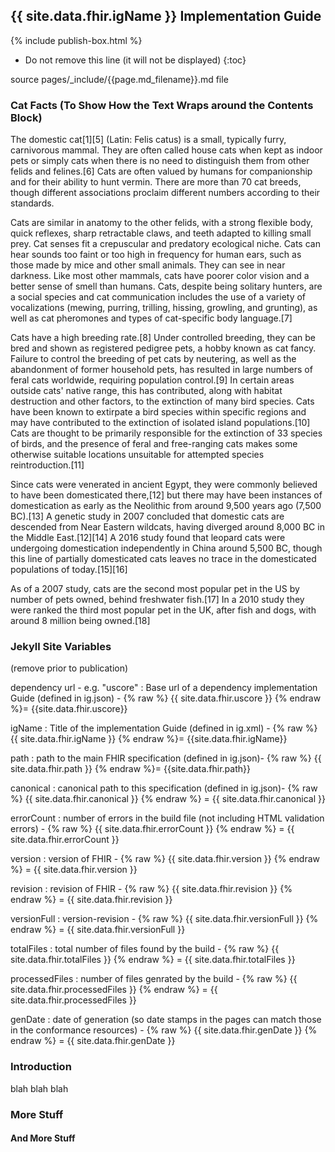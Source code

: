 ## {{ site.data.fhir.igName }} Implementation Guide

{% include publish-box.html %}

<!-- { :.no_toc } -->

<!-- TOC  the css styling for this is \pages\assets\css\project.css under 'markdown-toc'-->

* Do not remove this line (it will not be displayed)
{:toc}


<!-- end TOC -->


source pages/\_include/{{page.md_filename}}.md  file

###  Cat Facts (To Show How the Text Wraps around the Contents Block)

 The domestic cat[1][5] (Latin: Felis catus) is a small, typically furry, carnivorous mammal. They are often called house cats when kept as indoor pets or simply cats when there is no need to distinguish them from other felids and felines.[6] Cats are often valued by humans for companionship and for their ability to hunt vermin. There are more than 70 cat breeds, though different associations proclaim different numbers according to their standards.

Cats are similar in anatomy to the other felids, with a strong flexible body, quick reflexes, sharp retractable claws, and teeth adapted to killing small prey. Cat senses fit a crepuscular and predatory ecological niche. Cats can hear sounds too faint or too high in frequency for human ears, such as those made by mice and other small animals. They can see in near darkness. Like most other mammals, cats have poorer color vision and a better sense of smell than humans. Cats, despite being solitary hunters, are a social species and cat communication includes the use of a variety of vocalizations (mewing, purring, trilling, hissing, growling, and grunting), as well as cat pheromones and types of cat-specific body language.[7]

Cats have a high breeding rate.[8] Under controlled breeding, they can be bred and shown as registered pedigree pets, a hobby known as cat fancy. Failure to control the breeding of pet cats by neutering, as well as the abandonment of former household pets, has resulted in large numbers of feral cats worldwide, requiring population control.[9] In certain areas outside cats' native range, this has contributed, along with habitat destruction and other factors, to the extinction of many bird species. Cats have been known to extirpate a bird species within specific regions and may have contributed to the extinction of isolated island populations.[10] Cats are thought to be primarily responsible for the extinction of 33 species of birds, and the presence of feral and free-ranging cats makes some otherwise suitable locations unsuitable for attempted species reintroduction.[11]

Since cats were venerated in ancient Egypt, they were commonly believed to have been domesticated there,[12] but there may have been instances of domestication as early as the Neolithic from around 9,500 years ago (7,500 BC).[13] A genetic study in 2007 concluded that domestic cats are descended from Near Eastern wildcats, having diverged around 8,000 BC in the Middle East.[12][14] A 2016 study found that leopard cats were undergoing domestication independently in China around 5,500 BC, though this line of partially domesticated cats leaves no trace in the domesticated populations of today.[15][16]

As of a 2007 study, cats are the second most popular pet in the US by number of pets owned, behind freshwater fish.[17] In a 2010 study they were ranked the third most popular pet in the UK, after fish and dogs, with around 8 million being owned.[18]

### Jekyll Site Variables

(remove prior to publication)

dependency url - e.g. "uscore" : Base url of a dependency implementation Guide (defined in ig.json) -  {% raw %} {{ site.data.fhir.uscore }} {% endraw %}= {{site.data.fhir.uscore}}

igName : Title of the implementation Guide (defined in ig.xml) -  {% raw %} {{ site.data.fhir.igName }} {% endraw %}= {{site.data.fhir.igName}}

path : path to the main FHIR specification (defined in ig.json)-  {% raw %} {{ site.data.fhir.path }} {% endraw %}= {{site.data.fhir.path}}

canonical : canonical path to this specification (defined in ig.json)-  {% raw %} {{ site.data.fhir.canonical }} {% endraw %} = {{ site.data.fhir.canonical }}

errorCount : number of errors in the build file (not including HTML validation errors) -  {% raw %} {{ site.data.fhir.errorCount }} {% endraw %} = {{ site.data.fhir.errorCount }}

version : version of FHIR -  {% raw %} {{ site.data.fhir.version }} {% endraw %} = {{ site.data.fhir.version }}

revision : revision of FHIR -  {% raw %} {{ site.data.fhir.revision }} {% endraw %} = {{ site.data.fhir.revision }}

versionFull : version-revision -  {% raw %} {{ site.data.fhir.versionFull }} {% endraw %} = {{ site.data.fhir.versionFull }}

totalFiles : total number of files found by the build -  {% raw %} {{ site.data.fhir.totalFiles }} {% endraw %} = {{ site.data.fhir.totalFiles }}

processedFiles : number of files genrated by the build -  {% raw %} {{ site.data.fhir.processedFiles }} {% endraw %} = {{ site.data.fhir.processedFiles }}

genDate : date of generation (so date stamps in the pages can match those in the conformance resources) -  {% raw %} {{ site.data.fhir.genDate }} {% endraw %} = {{ site.data.fhir.genDate }}


### Introduction

blah blah blah

### More Stuff

#### And More Stuff

